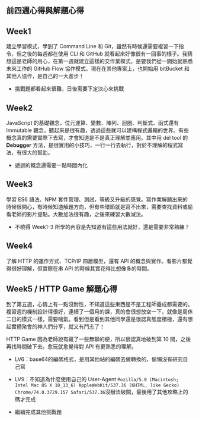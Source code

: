 ## 前四週心得與解題心得

## Week1
建立學習模式，學到了 Command Line 和 Git，雖然有時候還需要複習一下指令，但之後的每週都在使用 CLI 和 GitHub 就看起來好像很有一回事的樣子。我猜想這是老師的用心，在第一週就建立這樣的交作業模式，是要我們從一開始就熟悉未來工作的 GitHub Flow 協作模式。現在在其他專案上，也開始用 bitBucket 和其他人協作，是自己的一大進步！

- 挑戰題都看起來很難，日後需要下定決心來挑戰

## Week2
JavaScript 的基礎觀念，位元運算、變數、陣列、迴圈、判斷式、函式還有 Immutable 觀念，聽起來是很有趣，透過這些就可以建構程式邏輯的世界。有些概念真的需要實際下去寫，才會知道是不是真正理解並應用。其中用 del tool 的 **Debugger** 方法，是很實用的小技巧，一行一行去執行，對於不理解的程式寫法，有很大的幫助。

- 遞迴的概念還需要一點時間內化

## Week3
學習 ES6 語法、NPM 套件管理、測試，等級又升級的感覺。寫作業解題出來的時候很開心，有時候知道解題方向，但有些環節就是寫不出來，需要查找資料或偷看老師的影片提點。大數加法很有趣，之後來練習大數減法。

- 不曉得 Week1-3 所學的內容是先知道有這些用法就好，還是需要非常熟練？

## Week4
了解 HTTP 的運作方式、TCP/IP 四層模型，還有 API 的概念與實作。看影片都覺得很好理解，但實際在串 API 的時候其實花得比想像多的時間。

## Week5 / HTTP Game 解題心得
到了第五週，心情上有一點沒耐性，不知道這些東西是不是工程師養成都需要的。複習週的機制設計得很好，連續了一個月的課，真的會很想放空一下，就像是周休二日的模式一樣，需要喘氣。看到但是看到其他同學還是很認真態度積極，還有想起實體聚會的神人們分享，就又有鬥志了！

HTTP Game 因為老師說有藏了一些無聊的梗，所以很認真地破到第 10 關，之後再找時間破下去。愈玩就愈覺得對 API 有更熟悉的理解。

- LV6：base64的編碼格式，是用其他站的編碼去做轉換的，偷懶沒有研究自己寫
- LV9：不知道為什麼使用自己的 User-Agent `Mozilla/5.0 (Macintosh; Intel Mac OS X 10_13_6) AppleWebKit/537.36 (KHTML, like Gecko) Chrome/74.0.3729.157 Safari/537.36`沒辦法破關，最後用了其他攻略上的碼才完成

- 繼續完成其他挑戰題
